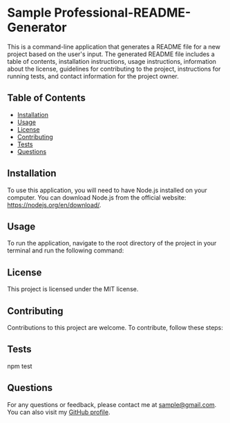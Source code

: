 # Sample Professional-README-Generator
  
  This is a command-line application that generates a README file for a new project based on the user's input. The generated README file includes a table of contents, installation instructions, usage instructions, information about the license, guidelines for contributing to the project, instructions for running tests, and contact information for the project owner.
  
  ## Table of Contents
  
  - [Installation](#installation)
  - [Usage](#usage)
  - [License](#license)
  - [Contributing](#contributing)
  - [Tests](#tests)
  - [Questions](#questions)
  
  ## Installation
  
  To use this application, you will need to have Node.js installed on your computer. You can download Node.js from the official website: https://nodejs.org/en/download/.
  
  ## Usage
  
  To run the application, navigate to the root directory of the project in your terminal and run the following command:
  
  ## License
  
  This project is licensed under the MIT license.
  
  ## Contributing
  
  Contributions to this project are welcome. To contribute, follow these steps:
  
  ## Tests
  
  npm test
  
  ## Questions
  
  For any questions or feedback, please contact me at sample@gmail.com. You can also visit my [GitHub profile](https://github.com/sample).